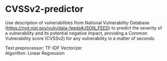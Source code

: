 # CVSSv2-predictor
Use description of vulnerabilities from National Vulnerability Database 
(https://nvd.nist.gov/vuln/data-feeds#JSON_FEED) to predict the severity of a vulnerability 
and its potential negative impact, providing a Common Vulnerability score (CVSSv2) 
for any vulnerability in a matter of seconds.

Text preprocessor: TF-IDF Vectorizer\
Algorithm: Linear Regression